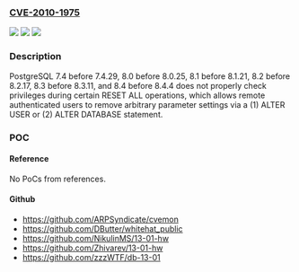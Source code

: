 ### [CVE-2010-1975](https://cve.mitre.org/cgi-bin/cvename.cgi?name=CVE-2010-1975)
![](https://img.shields.io/static/v1?label=Product&message=n%2Fa&color=blue)
![](https://img.shields.io/static/v1?label=Version&message=n%2Fa&color=blue)
![](https://img.shields.io/static/v1?label=Vulnerability&message=n%2Fa&color=brighgreen)

### Description

PostgreSQL 7.4 before 7.4.29, 8.0 before 8.0.25, 8.1 before 8.1.21, 8.2 before 8.2.17, 8.3 before 8.3.11, and 8.4 before 8.4.4 does not properly check privileges during certain RESET ALL operations, which allows remote authenticated users to remove arbitrary parameter settings via a (1) ALTER USER or (2) ALTER DATABASE statement.

### POC

#### Reference
No PoCs from references.

#### Github
- https://github.com/ARPSyndicate/cvemon
- https://github.com/DButter/whitehat_public
- https://github.com/NikulinMS/13-01-hw
- https://github.com/Zhivarev/13-01-hw
- https://github.com/zzzWTF/db-13-01

